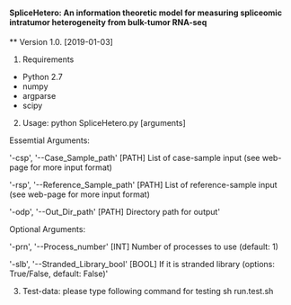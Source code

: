 #### SpliceHetero: An information theoretic model for measuring spliceomic intratumor heterogeneity from bulk-tumor RNA-seq #####
** Version 1.0. [2019-01-03]


1. Requirements
- Python 2.7
- numpy
- argparse
- scipy


2. Usage: python SpliceHetero.py [arguments]

Essemtial Arguments:

'-csp', '--Case_Sample_path' [PATH]             List of case-sample input (see web-page for more input format)

'-rsp', '--Reference_Sample_path' [PATH]                List of reference-sample input (see web-page for more input format)

'-odp', '--Out_Dir_path' [PATH]         Directory path for output'

Optional Arguments:

'-prn', '--Process_number' [INT]                Number of processes to use (default: 1)

'-slb', '--Stranded_Library_bool' [BOOL]                If it is stranded library (options: True/False, default: False)'


3. Test-data: please type following command for testing
sh run.test.sh



